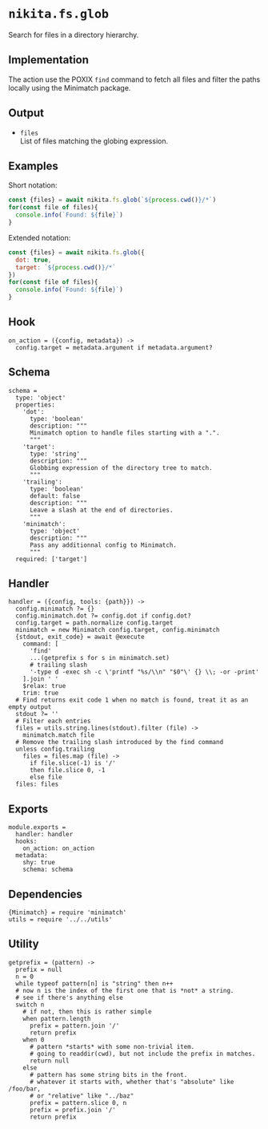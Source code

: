 
# `nikita.fs.glob`

Search for files in a directory hierarchy.

## Implementation

The action use the POXIX `find` command to fetch all files and filter the
paths locally using the Minimatch package.

## Output

* `files`   
  List of files matching the globing expression.

## Examples

Short notation:

```js
const {files} = await nikita.fs.glob(`${process.cwd()}/*`)
for(const file of files){
  console.info(`Found: ${file}`)
}
```

Extended notation:

```js
const {files} = await nikita.fs.glob({
  dot: true,
  target: `${process.cwd()}/*`
})
for(const file of files){
  console.info(`Found: ${file}`)
}
```

## Hook

    on_action = ({config, metadata}) ->
      config.target = metadata.argument if metadata.argument?

## Schema

    schema =
      type: 'object'
      properties:
        'dot':
          type: 'boolean'
          description: """
          Minimatch option to handle files starting with a ".".
          """
        'target':
          type: 'string'
          description: """
          Globbing expression of the directory tree to match.
          """
        'trailing':
          type: 'boolean'
          default: false
          description: """
          Leave a slash at the end of directories.
          """
        'minimatch':
          type: 'object'
          description: """
          Pass any additionnal config to Minimatch.
          """
      required: ['target']

## Handler

    handler = ({config, tools: {path}}) ->
      config.minimatch ?= {}
      config.minimatch.dot ?= config.dot if config.dot?
      config.target = path.normalize config.target
      minimatch = new Minimatch config.target, config.minimatch
      {stdout, exit_code} = await @execute
        command: [
          'find'
          ...(getprefix s for s in minimatch.set)
          # trailing slash
          '-type d -exec sh -c \'printf "%s/\\n" "$0"\' {} \\; -or -print'
        ].join ' '
        $relax: true
        trim: true
      # Find returns exit code 1 when no match is found, treat it as an empty output
      stdout ?= ''
      # Filter each entries
      files = utils.string.lines(stdout).filter (file) ->
        minimatch.match file
      # Remove the trailing slash introduced by the find command
      unless config.trailing
        files = files.map (file) ->
          if file.slice(-1) is '/'
          then file.slice 0, -1
          else file
      files: files

## Exports

    module.exports =
      handler: handler
      hooks:
        on_action: on_action
      metadata:
        shy: true
        schema: schema

## Dependencies

    {Minimatch} = require 'minimatch'
    utils = require '../../utils'

## Utility

    getprefix = (pattern) ->
      prefix = null
      n = 0
      while typeof pattern[n] is "string" then n++
      # now n is the index of the first one that is *not* a string.
      # see if there's anything else
      switch n
        # if not, then this is rather simple
        when pattern.length
          prefix = pattern.join '/'
          return prefix
        when 0
          # pattern *starts* with some non-trivial item.
          # going to readdir(cwd), but not include the prefix in matches.
          return null
        else
          # pattern has some string bits in the front.
          # whatever it starts with, whether that's "absolute" like /foo/bar,
          # or "relative" like "../baz"
          prefix = pattern.slice 0, n
          prefix = prefix.join '/'
          return prefix
